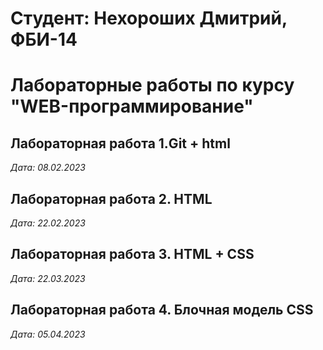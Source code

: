 # Студент: Нехороших Дмитрий, ФБИ-14

# Лабораторные работы по курсу "WEB-программирование"

## Лабораторная работа 1.Git + html

*Дата: 08.02.2023*

## Лабораторная работа 2. HTML

*Дата: 22.02.2023*

## Лабораторная работа 3. HTML + CSS

*Дата: 22.03.2023*

## Лабораторная работа 4. Блочная модель CSS

*Дата: 05.04.2023*
